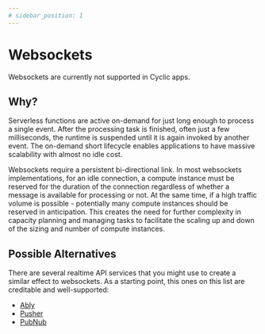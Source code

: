 ```yaml
---
# sidebar_position: 1
---
```


# Websockets

Websockets are currently not supported in Cyclic apps.

## Why?

Serverless functions are active on-demand for just long enough to process a single event. After the processing task is finished, often just a few milliseconds, the runtime is suspended until it is again invoked by another event. The on-demand short lifecycle enables applications to have massive scalability with almost no idle cost. 

Websockets require a persistent bi-directional link. In most websockets implementations, for an idle connection, a compute instance must be reserved for the duration of the connection regardless of whether a message is available for processing or not. At the same time, if a high traffic volume is possible - potentially many compute instances should be reserved in anticipation. This creates the need for further complexity in capacity planning and  managing tasks to facilitate the scaling up and down of the sizing and number of compute instances.

## Possible Alternatives

There are several realtime API services that you might use to create a similar effect to websockets. 
As a starting point, this ones on this list are creditable and well-supported:
- [Ably](https://ably.com/)
- [Pusher](https://pusher.com/)
- [PubNub](https://www.pubnub.com/)